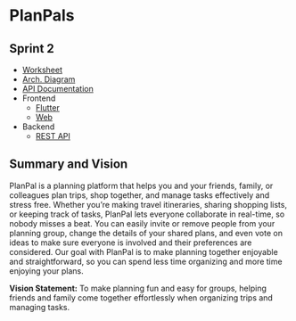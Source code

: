 # PlanPals

## Sprint 2
- [Worksheet](./docs/sprint2/Worksheet.md)
- [Arch. Diagram](./docs/sprint2/Diagram.md)
- [API Documentation](./backend/planner-service/docs/README.md)
- Frontend
  - [Flutter](./front-end-flutter/planpals/)
  - [Web](./front-end-web/)
- Backend
  - [REST API](./backend/planner-service/)

## Summary and Vision

PlanPal is a planning platform that helps you and your friends, family, or colleagues plan trips, shop together, and manage tasks effectively and stress free. Whether you’re making travel itineraries, sharing shopping lists, or keeping track of tasks, PlanPal lets everyone collaborate in real-time, so nobody misses a beat. You can easily invite or remove people from your planning group, change the details of your shared plans, and even vote on ideas to make sure everyone is involved and their preferences are considered. Our goal with PlanPal is to make planning together enjoyable and straightforward, so you can spend less time organizing and more time enjoying your plans.

**Vision Statement:** To make planning fun and easy for groups, helping friends and family come together effortlessly when organizing trips and managing tasks.
